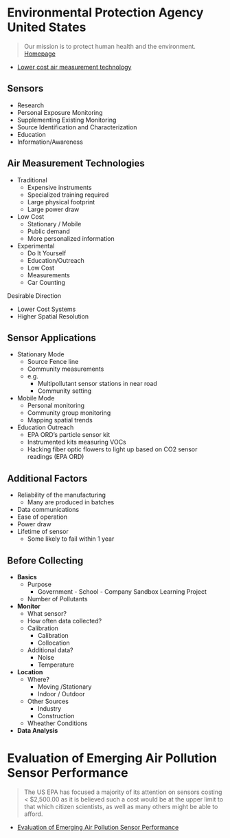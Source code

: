 # Environmental Protection Agency United States

> Our mission is to protect human health and the environment. [Homepage](https://www.epa.gov/)

- [Lower cost air measurement technology ](http://www.marama.org/images/stories/documents/16%20-%20Gayle%20Hagler,%20Lower%20Cost%20Air%20Measurement%20Technology.pdf)

## Sensors

- Research
- Personal Exposure Monitoring
- Supplementing Existing Monitoring
- Source Identification and Characterization
- Education
- Information/Awareness

## Air Measurement Technologies

- Traditional
  - Expensive instruments
  - Specialized training required
  - Large physical footprint
  - Large power draw
- Low Cost
  - Stationary / Mobile
  - Public demand
  - More personalized information
- Experimental
  - Do It Yourself
  - Education/Outreach
  - Low Cost
  - Measurements
  - Car Counting

Desirable Direction

- Lower Cost Systems
- Higher Spatial Resolution

## Sensor Applications

- Stationary Mode
  - Source Fence line
  - Community measurements
  - e.g.
    - Multipollutant sensor stations in near road 
    - Community setting
- Mobile Mode
  - Personal monitoring
  - Community group monitoring
  - Mapping spatial trends
- Education Outreach
  - EPA ORD’s particle sensor kit
  - Instrumented kits measuring VOCs
  - Hacking fiber optic flowers to light up based on CO2 sensor readings (EPA ORD)

## Additional Factors

- Reliability of the manufacturing 
   - Many are produced in batches
- Data communications
- Ease of operation
- Power draw
- Lifetime of sensor
  - Some likely to fail within 1 year

## Before Collecting

- __Basics__
  - Purpose
    - Government - School - Company Sandbox Learning Project
  - Number of Pollutants
- __Monitor__
  - What sensor?
  - How often data collected?
  - Calibration
    - Calibration
    - Collocation
  - Additional data?
    - Noise
    - Temperature
- __Location__
  - Where?
    - Moving /Stationary
    - Indoor / Outdoor
  - Other Sources
    - Industry
    - Construction
  - Wheather Conditions
- __Data Analysis__

# Evaluation of Emerging Air Pollution Sensor Performance

> The US EPA has focused a majority of its attention on sensors costing < $2,500.00 as it is
believed such a cost would be at the upper limit to that which citizen scientists, as well as many others might be able to afford.

- [Evaluation of Emerging Air Pollution Sensor Performance](https://www.epa.gov/air-sensor-toolbox/evaluation-emerging-air-pollution-sensor-performance)
